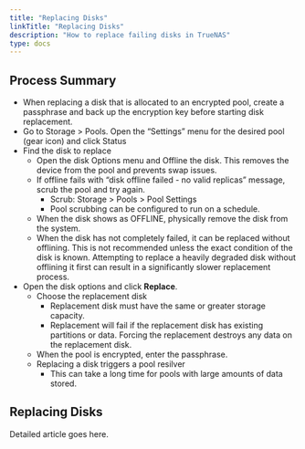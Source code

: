 ```yaml
---
title: "Replacing Disks"
linkTitle: "Replacing Disks"
description: "How to replace failing disks in TrueNAS"
type: docs
---
```


## Process Summary

* When replacing a disk that is allocated to an encrypted pool, create a passphrase and back up the encryption key before starting disk replacement.
* Go to Storage > Pools. Open the “Settings” menu for the desired pool (gear icon) and click Status
* Find the disk to replace
  * Open the disk Options menu and Offline the disk. This removes the device from the pool and prevents swap issues.
  * If offline fails with “disk offline failed - no valid replicas” message, scrub the pool and try again.
    * Scrub: Storage > Pools > Pool Settings
    * Pool scrubbing can be configured to run on a schedule.
  * When the disk shows as OFFLINE, physically remove the disk from the system.
  * When the disk has not completely failed, it can be replaced without offlining. This is not recommended unless the exact condition of the disk is known. Attempting to replace a heavily degraded disk without offlining it first can result in a significantly slower replacement process.
* Open the disk options and click **Replace**.
  * Choose the replacement disk
    * Replacement disk must have the same or greater storage capacity.
    * Replacement will fail if the replacement disk has existing partitions or data. Forcing the replacement destroys any data on the replacement disk.
  * When the pool is encrypted, enter the passphrase.
  * Replacing a disk triggers a pool resilver
    * This can take a long time for pools with large amounts of data stored.

## Replacing Disks

Detailed article goes here.
